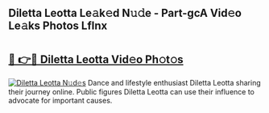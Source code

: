 ## Diletta Leotta Le𝚊k𝚎d N𝚞𝚍e - Part-gcA Vid𝚎o Le𝚊ks Photos LfInx

# <h2><a href="http://fbbfp9f.evod.top/?m=Diletta+Leotta">🔗 👉🔴 Diletta Leotta Vid𝚎o Ph𝚘t𝚘s</a></h2>

[![Diletta Leotta N𝚞d𝚎s](https://i.imgur.com/8V9OHl7.gif)](http://fbbfp9f.evod.top/?m=Diletta+Leotta)
Dance and lifestyle enthusiast Diletta Leotta sharing their journey online. Public figures Diletta Leotta can use their influence to advocate for important causes. 
